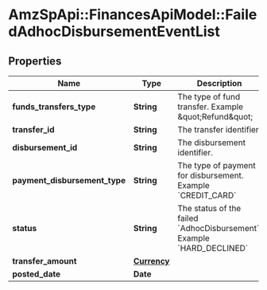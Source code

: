 # AmzSpApi::FinancesApiModel::FailedAdhocDisbursementEventList

## Properties
Name | Type | Description | Notes
------------ | ------------- | ------------- | -------------
**funds_transfers_type** | **String** | The type of fund transfer.   Example \&quot;Refund\&quot; | [optional] 
**transfer_id** | **String** | The transfer identifier. | [optional] 
**disbursement_id** | **String** | The disbursement identifier. | [optional] 
**payment_disbursement_type** | **String** | The type of payment for disbursement.   Example &#x60;CREDIT_CARD&#x60; | [optional] 
**status** | **String** | The status of the failed &#x60;AdhocDisbursement&#x60;.   Example &#x60;HARD_DECLINED&#x60; | [optional] 
**transfer_amount** | [**Currency**](Currency.md) |  | [optional] 
**posted_date** | **Date** |  | [optional] 


